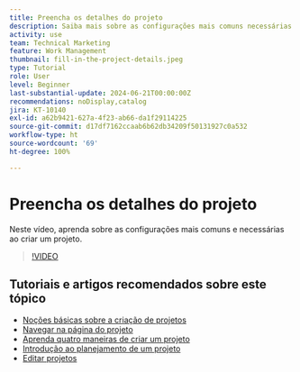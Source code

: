 ```yaml
---
title: Preencha os detalhes do projeto
description: Saiba mais sobre as configurações mais comuns necessárias ao criar um projeto.
activity: use
team: Technical Marketing
feature: Work Management
thumbnail: fill-in-the-project-details.jpeg
type: Tutorial
role: User
level: Beginner
last-substantial-update: 2024-06-21T00:00:00Z
recommendations: noDisplay,catalog
jira: KT-10140
exl-id: a62b9421-627a-4f23-ab66-da1f29114225
source-git-commit: d17df7162ccaab6b62db34209f50131927c0a532
workflow-type: ht
source-wordcount: '69'
ht-degree: 100%

---
```


# Preencha os detalhes do projeto

Neste vídeo, aprenda sobre as configurações mais comuns e necessárias ao criar um projeto.

>[!VIDEO](https://video.tv.adobe.com/v/3430410/?quality=12&learn=on&enablevpops)


## Tutoriais e artigos recomendados sobre este tópico

* [Noções básicas sobre a criação de projetos](/help/manage-work/projects/understand-basic-project-creation.md)
* [Navegar na página do projeto](/help/manage-work/projects/navigate-the-project-page.md)
* [Aprenda quatro maneiras de criar um projeto](/help/manage-work/projects/understand-other-ways-to-create-projects.md)
* [Introdução ao planejamento de um projeto](/help/manage-work/projects/getting-started-plan-a-project.md)
* [Editar projetos](https://experienceleague.adobe.com/pt-br/docs/workfront/using/manage-work/projects/manage-projects/edit-projects)
